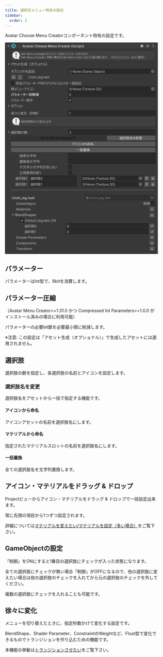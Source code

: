 ```yaml
---
title: 選択式メニュー特有の設定
sidebar:
  order: 3
---
```


Avatar Choose Menu Creatorコンポーネント特有の設定です。

![](../../../assets/imgs/amc-component-choose.png)

## パラメーター

パラメーターはInt型で、8bitを消費します。

## パラメーター圧縮

（Avatar Menu Creator>=1.31.0 かつ Compressed Int Parameters>=1.0.0 がインストール済みの場合に利用可能）

パラメーターの必要bit数を必要最小限に削減します。

※注意: この設定は「アセット生成（オプショナル）」で生成したアセットには適用されません。

## 選択肢

選択肢の数を指定し、各選択肢の名前とアイコンを設定します。

### 選択肢名を変更

選択肢名をアセットから一括で指定する機能です。

#### アイコンから命名

アイコンアセットの名前を選択肢名にします。

#### マテリアルから命名

指定されたマテリアルスロットの名前を選択肢名にします。

#### 一括置換

全ての選択肢名を文字列置換します。

## アイコン・マテリアルをドラッグ & ドロップ

Projectビューからアイコン・マテリアルをドラッグ & ドロップで一括設定出来ます。

常に先頭の項目から1つずつ設定されます。

詳細については[マテリアルを変えたい/マテリアルを設定（多い場合）](/usecases/material/#マテリアルを設定多い場合)をご覧下さい。

## GameObjectの設定

「制御」をONにすると1番目の選択肢にチェックが入った状態になります。

全ての選択肢にチェックが無い場合「制御」がOFFになるので、他の選択肢に変えたい場合は他の選択肢のチェックを入れてから元の選択肢のチェックを外してください。

複数の選択肢にチェックを入れることも可能です。

## 徐々に変化

メニューを切り替えたときに、指定秒数かけて変化する設定です。

BlendShape、Shader Parameter、ConstraintのWeightなど、Float型で変化できるものでトランジションを作り込むための機能です。

本機能の挙動は[トランジションさせたい](/usecases/period)をご覧下さい。
